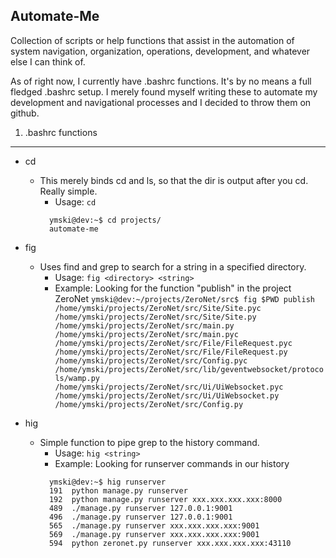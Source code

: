 Automate-Me
------------

Collection of scripts or help functions that assist in the automation of system navigation, organization, operations, development, and whatever else I can think of.

As of right now, I currently have .bashrc functions. It's by no means a full fledged .bashrc setup. I merely found myself writing these to automate my development and navigational processes and I decided to throw them on github.

1) .bashrc functions
-----

- cd
  - This merely binds cd and ls, so that the dir is output after you cd. Really simple.
    - Usage: ``` cd ```
    ```
      ymski@dev:~$ cd projects/
      automate-me
    ```
  
- fig
  - Uses find and grep to search for a string in a specified directory.
    - Usage: ``` fig <directory> <string> ```
    - Example: Looking for the function "publish" in the project ZeroNet
    `
      ymski@dev:~/projects/ZeroNet/src$ fig $PWD publish
      /home/ymski/projects/ZeroNet/src/Site/Site.pyc
      /home/ymski/projects/ZeroNet/src/Site/Site.py
      /home/ymski/projects/ZeroNet/src/main.py
      /home/ymski/projects/ZeroNet/src/main.pyc
      /home/ymski/projects/ZeroNet/src/File/FileRequest.pyc
      /home/ymski/projects/ZeroNet/src/File/FileRequest.py
      /home/ymski/projects/ZeroNet/src/Config.pyc
      /home/ymski/projects/ZeroNet/src/lib/geventwebsocket/protocols/wamp.py
      /home/ymski/projects/ZeroNet/src/Ui/UiWebsocket.pyc
      /home/ymski/projects/ZeroNet/src/Ui/UiWebsocket.py
      /home/ymski/projects/ZeroNet/src/Config.py
    `
  
- hig
  - Simple function to pipe grep to the history command.
    - Usage: ``` hig <string> ```
    - Example: Looking for runserver commands in our history
    ```
      ymski@dev:~$ hig runserver
      191  python manage.py runserver
      192  python manage.py runserver xxx.xxx.xxx.xxx:8000
      489  ./manage.py runserver 127.0.0.1:9001
      496  ./manage.py runserver 127.0.0.1:9001
      565  ./manage.py runserver xxx.xxx.xxx.xxx:9001
      569  ./manage.py runserver xxx.xxx.xxx.xxx:9001
      594  python zeronet.py runserver xxx.xxx.xxx.xxx:43110
    ```
